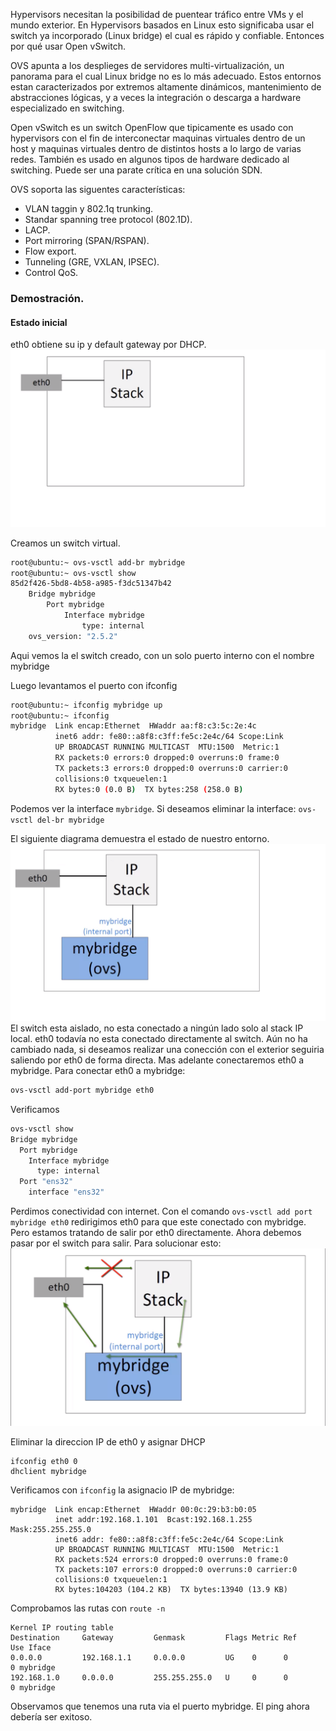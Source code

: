 Hypervisors necesitan la posibilidad de puentear tráfico entre VMs y el mundo exterior. En Hypervisors basados en Linux esto significaba usar el switch ya incorporado (Linux bridge) el cual es rápido y confiable. Entonces por qué usar Open vSwitch.

OVS apunta a los desplieges de servidores multi-virtualización, un panorama para el cual Linux bridge no es lo más adecuado. Estos entornos estan caracterizados por extremos altamente dinámicos, mantenimiento de abstracciones lógicas, y a veces la integración o descarga a hardware especializado en switching.

Open vSwitch es un switch OpenFlow que tipicamente es usado con hypervisors con el fin de interconectar maquinas virtuales dentro de un host y maquinas virtuales dentro de distintos hosts a lo largo de varias redes. También es usado en algunos tipos de hardware dedicado al switching. Puede ser una parate crítica en una solución SDN.

OVS soporta las siguentes características:
* VLAN taggin y 802.1q trunking.
* Standar spanning tree protocol (802.1D).
* LACP.
* Port mirroring (SPAN/RSPAN).
* Flow export.
* Tunneling (GRE, VXLAN, IPSEC).
* Control QoS.

### Demostración.
#### Estado inicial
eth0 obtiene su ip y default gateway por DHCP.
![alt text](img/estado_inicial.png "Estado inicial")

Creamos un switch virtual.
``` bash
root@ubuntu:~ ovs-vsctl add-br mybridge
root@ubuntu:~ ovs-vsctl show
85d2f426-5bd8-4b58-a985-f3dc51347b42
    Bridge mybridge
        Port mybridge
            Interface mybridge
                type: internal
    ovs_version: "2.5.2"
```
Aqui vemos la el switch creado, con un solo puerto interno con el nombre mybridge

Luego levantamos el puerto con ifconfig
``` bash
root@ubuntu:~ ifconfig mybridge up
root@ubuntu:~ ifconfig
mybridge  Link encap:Ethernet  HWaddr aa:f8:c3:5c:2e:4c
          inet6 addr: fe80::a8f8:c3ff:fe5c:2e4c/64 Scope:Link
          UP BROADCAST RUNNING MULTICAST  MTU:1500  Metric:1
          RX packets:0 errors:0 dropped:0 overruns:0 frame:0
          TX packets:3 errors:0 dropped:0 overruns:0 carrier:0
          collisions:0 txqueuelen:1
          RX bytes:0 (0.0 B)  TX bytes:258 (258.0 B)
```
Podemos ver la interface ``mybridge``. Si deseamos eliminar la interface: ```ovs-vsctl del-br mybridge```

El siguiente diagrama demuestra el estado de nuestro entorno.
![alt text](img/estado_con_switch.png "Estado con switch")
El switch esta aislado, no esta conectado a ningún lado solo al stack IP local. eth0 todavía no esta conectado directamente al switch. Aún no ha cambiado nada, si deseamos realizar una conección con el exterior seguiria saliendo por eth0 de forma directa. Mas adelante conectaremos eth0 a mybridge.
Para conectar eth0 a mybridge:
``` bash
ovs-vsctl add-port mybridge eth0
```
Verificamos
``` bash
ovs-vsctl show
Bridge mybridge
  Port mybridge
    Interface mybridge
      type: internal
  Port "ens32"
    interface "ens32"
```
Perdimos conectividad con internet.
Con el comando ``ovs-vsctl add port mybridge eth0`` redirigimos eth0 para que este conectado con mybridge. Pero estamos tratando de salir por eth0 directamente. Ahora debemos pasar por el switch para salir. Para solucionar esto:
![alt text](img/estado_03.png "Estado 03")

Eliminar la direccion IP de eth0 y asignar DHCP
```
ifconfig eth0 0
dhclient mybridge
```
Verificamos con ``ifconfig`` la asignacio IP  de mybridge:
```
mybridge  Link encap:Ethernet  HWaddr 00:0c:29:b3:b0:05
          inet addr:192.168.1.101  Bcast:192.168.1.255  Mask:255.255.255.0
          inet6 addr: fe80::a8f8:c3ff:fe5c:2e4c/64 Scope:Link
          UP BROADCAST RUNNING MULTICAST  MTU:1500  Metric:1
          RX packets:524 errors:0 dropped:0 overruns:0 frame:0
          TX packets:107 errors:0 dropped:0 overruns:0 carrier:0
          collisions:0 txqueuelen:1
          RX bytes:104203 (104.2 KB)  TX bytes:13940 (13.9 KB)
```
Comprobamos las rutas con ``route -n``
```
Kernel IP routing table
Destination     Gateway         Genmask         Flags Metric Ref    Use Iface
0.0.0.0         192.168.1.1     0.0.0.0         UG    0      0        0 mybridge
192.168.1.0     0.0.0.0         255.255.255.0   U     0      0        0 mybridge
```
Observamos que tenemos una ruta via el puerto mybridge. El ping ahora debería ser exitoso.
